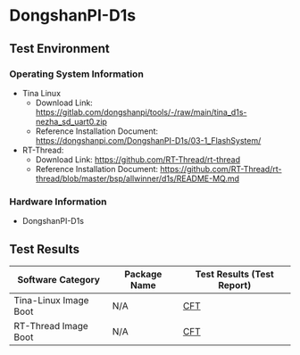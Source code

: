 # DongshanPI-D1s

## Test Environment

### Operating System Information

- Tina Linux
  - Download Link: https://gitlab.com/dongshanpi/tools/-/raw/main/tina_d1s-nezha_sd_uart0.zip
  - Reference Installation Document: https://dongshanpi.com/DongshanPI-D1s/03-1_FlashSystem/
- RT-Thread:
  - Download Link: https://github.com/RT-Thread/rt-thread
  - Reference Installation Document: https://github.com/RT-Thread/rt-thread/blob/master/bsp/allwinner/d1s/README-MQ.md

### Hardware Information

- DongshanPI-D1s

## Test Results

| Software Category                | Package Name | Test Results (Test Report)     |
|----------------------------------|--------------|-------------------------------|
| Tina-Linux Image Boot            | N/A          | [CFT][Tina]                   |
| RT-Thread Image Boot             | N/A          | [CFT][RT-Thread]              |

[Tina]: ./TinaLinux/README.md
[RT-Thread]: ./RT-Thread/README.md
